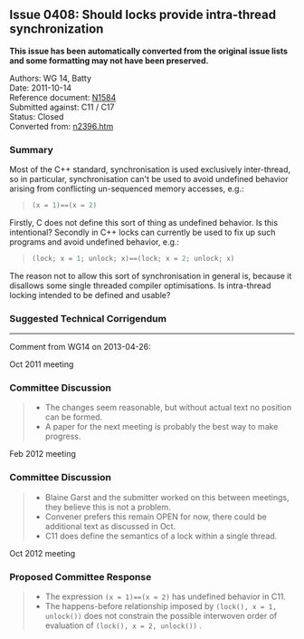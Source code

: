 ## Issue 0408: Should locks provide intra-thread synchronization

**This issue has been automatically converted from the original issue lists and some formatting may not have been preserved.**

Authors: WG 14, Batty  
Date: 2011-10-14  
Reference document: [N1584](https://www.open-std.org/jtc1/sc22/wg14/www/docs/n1584.pdf)  
Submitted against: C11 / C17  
Status: Closed  
Converted from: [n2396.htm](https://www.open-std.org/jtc1/sc22/wg14/www/docs/n2396.htm)

### Summary

Most of the C\+\+ standard, synchronisation is used exclusively inter-thread, so
in particular, synchronisation can't be used to avoid undefined behavior arising
from conflicting un-sequenced memory accesses, e.g.:

> ```c
> (x = 1)==(x = 2)
> ```

Firstly, C does not define this sort of thing as undefined behavior. Is this
intentional? Secondly in C\+\+ locks can currently be used to fix up such
programs and avoid undefined behavior, e.g.:

> ```c
> (lock; x = 1; unlock; x)==(lock; x = 2; unlock; x)
> ```

The reason not to allow this sort of synchronisation in general is, because it
disallows some single threaded compiler optimisations. Is intra-thread locking
intended to be defined and usable?

### Suggested Technical Corrigendum

---

Comment from WG14 on 2013-04-26:

Oct 2011 meeting

### Committee Discussion

> * The changes seem reasonable, but without actual text no position can be formed.
> * A paper for the next meeting is probably the best way to make progress.

Feb 2012 meeting

### Committee Discussion

> * Blaine Garst and the submitter worked on this between meetings, they believe this is not a problem.
> * Convener prefers this remain OPEN for now, there could be additional text as discussed in Oct.
> * C11 does define the semantics of a lock within a single thread.

Oct 2012 meeting

### Proposed Committee Response

> * The expression `(x = 1)==(x = 2)` has undefined behavior in C11.
> * The happens-before relationship imposed by `(lock(), x = 1, unlock())` does not constrain the possible interwoven order of evaluation of `(lock(), x = 2, unlock())` .
